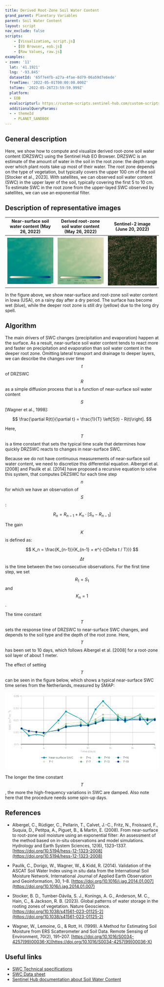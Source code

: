 ```yaml
---
title: Derived Root-Zone Soil Water Content
grand_parent: Planetary Variables
parent: Soil Water Content
layout: script
nav_exclude: false
scripts:
    - [Visualization, script.js]
    - [EO Browser, eob.js]
    - [Raw Values, raw.js]
examples:
- zoom: '11'
  lat: '41.1921'
  lng: '-93.845'
  datasetId: '65f7e4fb-a27a-4fae-8d79-06a59d7e6ede'
  fromTime: '2022-05-01T00:00:00.000Z'
  toTime: '2022-05-26T23:59:59.999Z'
  platform:
  - EOB
  evalscripturl: https://custom-scripts.sentinel-hub.com/custom-scripts/planetary-variables/soil-water-content/derived-root-zone-soil-water-content/eob.js
  additionalQueryParams: 
  - - themeId
    - PLANET_SANDBOX
---
```

## General description
Here, we show how to compute and visualize derived root-zone soil water content (DRZSWC) using the Sentinel Hub EO Browser. DRZSWC is an estimate of the amount of water in the soil in the root zone: the depth range over which plant roots take up most of their water. The root zone depends on the type of vegetation, but typically covers the upper 100 cm of the soil [Stocker et al., 2023]. With satellites, we can observed soil water content (SWC) in the upper layer of the soil, typically covering the first 5 to 10 cm. To estimate SWC in the root zone from the upper-layed SWC observed by satellites, we can use an exponential filter.

## Description of representative images

| Near-surface soil water content (May 26, 2022) | Derived root-zone soil water content (May 26, 2022) | Sentinel-2 image (June 20, 2022) |
|:----:|:----:|:----:| 
| ![Near-surface soil water content](fig/sh_swc_22_05_26.png)  | ![Derived root-zone soil water content](fig/sh_drzswc_22_05_26.png) | ![Sentinel-2 image](fig/sh_opt_22_06_20.jpeg) |

In the figure above, we show near-surface and root-zone soil water content in Iowa (USA), on a rainy day after a dry period. The surface has become wet (blue), while the deeper root zone is still dry (yellow) due to the long dry spell. 

## Algorithm
The main drivers of SWC changes (precipitation and evaporation) happen at the surface. As a result, near-surface soil water content tends to react more and faster on precipitation and evaporation than soil water content in the deeper root zone. Omitting lateral transport and drainage to deeper layers, we can describe the changes over time $$t$$ of DRZSWC $$R$$ as a simple diffusion process that is a function of near-surface soil water content $$S$$ [Wagner et al., 1998]:

$$
\frac{\partial R(t)}{\partial t} = \frac{1}{T} \left[S(t) - R(t)\right].
$$

Here, $$T$$ is a time constant that sets the typical time scale that determines how quickly DRZSWC reacts to changes in near-surface SWC. 

Because we do not have continuous measurements of near-surface soil water content, we need to discretize this differential equation. Albergel et al. [2008] and Paulik et al. [2014] have proposed a recursive equation to solve this system, that computes DRZSWC for each time step $$n$$ for which we have an observation of $$S$$:

$$
R_n = R_{n-1} + K_n \cdot \left[S_n - R_{n-1} \right] 
$$

The gain $$K$$ is defined as:

$$
K_n = \frac{K_{n-1}}{K_{n-1} + e^{-{\Delta t / T}}}
$$

$$\Delta t$$ is the time between the two consecutive observations. For the first time step, we set $$R_1 = S_1$$ and $$K_n = 1$$. 

The time constant $$T$$ sets the response time of DRZSWC to near-surface SWC changes, and depends to the soil type and the depth of the root zone. Here, $$T$$ has been set to 10 days, which follows Albergel et al. [2008] for a root-zone soil layer of about 1 meter.  

The effect of setting $$T$$ can be seen in the figure below, which shows a typical near-surface SWC time series from the Netherlands, measured by SMAP:

![Root-zone SWC for various values of $$T$$](fig/ts_varying_T.png "Root-zone SWC for various values of T")

The longer the time constant $$T$$, the more the high-frequency variations in SWC are damped. Also note here that the procedure needs some spin-up days. 

## References
- Albergel, C., Rüdiger, C., Pellarin, T., Calvet, J.-C., Fritz, N., Froissard, F., Suquia, D., Petitpa, A., Piguet, B., & Martin, E. (2008). From near-surface to root-zone soil moisture using an exponential filter: An assessment of the method based on in-situ observations and model simulations. Hydrology and Earth System Sciences, 12(6), 1323–1337. [https://doi.org/10.5194/hess-12-1323-2008](https://doi.org/10.5194/hess-12-1323-2008)

- Paulik, C., Dorigo, W., Wagner, W., & Kidd, R. (2014). Validation of the ASCAT Soil Water Index using in situ data from the International Soil Moisture Network. International Journal of Applied Earth Observation and Geoinformation, 30, 1–8. [https://doi.org/10.1016/j.jag.2014.01.007](https://doi.org/10.1016/j.jag.2014.01.007)

- Stocker, B. D., Tumber-Dávila, S. J., Konings, A. G., Anderson, M. C., Hain, C., & Jackson, R. B. (2023). Global patterns of water storage in the rooting zones of vegetation. Nature Geoscience. [https://doi.org/10.1038/s41561-023-01125-2](https://doi.org/10.1038/s41561-023-01125-2)

- Wagner, W., Lemoine, G., & Rott, H. (1999). A Method for Estimating Soil Moisture from ERS Scatterometer and Soil Data. Remote Sensing of Environment, 70(2), 191–207. [https://doi.org/10.1016/S0034-4257(99)00036-X](https://doi.org/10.1016/S0034-4257(99)00036-X)

## Useful links
-   [SWC Technical specifications](https://developers.planet.com/docs/planetary-variables/soil-water-content-technical-specification/)
-   [SWC Data sheet](https://planet.widen.net/s/cv7bfjhhd5)
-   [Sentinel Hub documentation about Soil Water Content](https://docs.sentinel-hub.com/api/latest/data/planetary-variables/soil-water-content/)